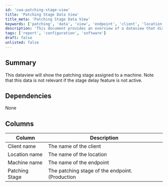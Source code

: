 ```yaml
---
id: 'cwa-patching-stage-view'
title: 'Patching Stage Data View'
title_meta: 'Patching Stage Data View'
keywords: ['patching', 'data', 'view', 'endpoint', 'client', 'location']
description: 'This document provides an overview of a dataview that displays the patching stage assigned to a machine. It outlines the relevant columns, including client name, location name, machine name, and the current patching stage, while noting that the data is only applicable if the stage delay feature is active.'
tags: ['report', 'configuration', 'software']
draft: false
unlisted: false
---
```

## Summary

This dataview will show the patching stage assigned to a machine. Note that this data is not relevant if the stage delay feature is not active.

## Dependencies

None

## Columns

| Column          | Description                                         |
|------------------|-----------------------------------------------------|
| Client name      | The name of the client                              |
| Location name    | The name of the location                            |
| Machine name     | The name of the endpoint                            |
| Patching Stage   | The patching stage of the endpoint. (Production|Pilot|Test) |



